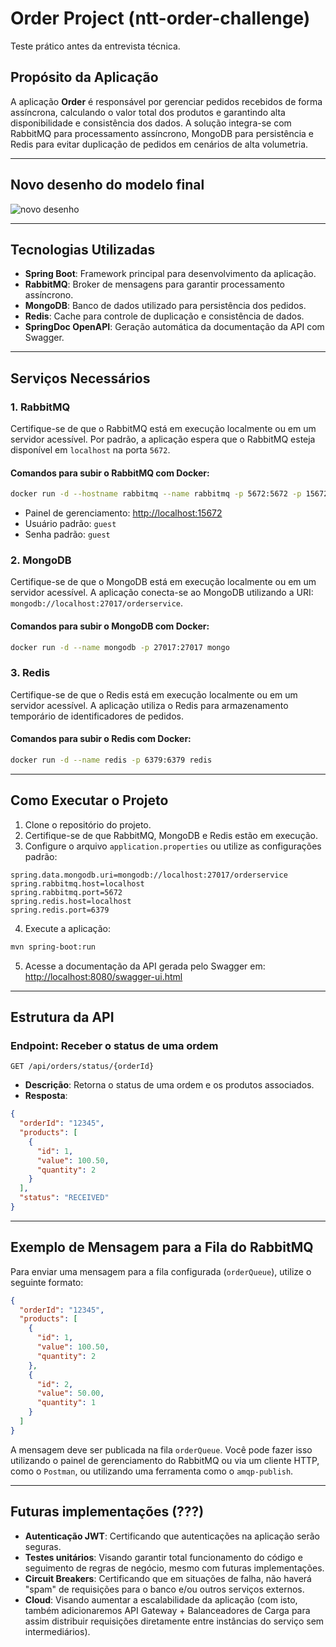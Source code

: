 # Order Project (ntt-order-challenge)
Teste prático antes da entrevista técnica.

## Propósito da Aplicação
A aplicação **Order** é responsável por gerenciar pedidos recebidos de forma assíncrona, calculando o valor total dos produtos e garantindo alta disponibilidade e consistência dos dados. A solução integra-se com RabbitMQ para processamento assíncrono, MongoDB para persistência e Redis para evitar duplicação de pedidos em cenários de alta volumetria.

---

## Novo desenho do modelo final
![novo desenho](https://github.com/user-attachments/assets/b441a3d8-654d-4484-90ed-b1e016d4ec81)

---

## Tecnologias Utilizadas
- **Spring Boot**: Framework principal para desenvolvimento da aplicação.
- **RabbitMQ**: Broker de mensagens para garantir processamento assíncrono.
- **MongoDB**: Banco de dados utilizado para persistência dos pedidos.
- **Redis**: Cache para controle de duplicação e consistência de dados.
- **SpringDoc OpenAPI**: Geração automática da documentação da API com Swagger.

---

## Serviços Necessários

### 1. RabbitMQ
Certifique-se de que o RabbitMQ está em execução localmente ou em um servidor acessível. Por padrão, a aplicação espera que o RabbitMQ esteja disponível em `localhost` na porta `5672`.

#### Comandos para subir o RabbitMQ com Docker:
```bash
docker run -d --hostname rabbitmq --name rabbitmq -p 5672:5672 -p 15672:15672 rabbitmq:management
```
- Painel de gerenciamento: [http://localhost:15672](http://localhost:15672)
- Usuário padrão: `guest`
- Senha padrão: `guest`

### 2. MongoDB
Certifique-se de que o MongoDB está em execução localmente ou em um servidor acessível. A aplicação conecta-se ao MongoDB utilizando a URI: `mongodb://localhost:27017/orderservice`.

#### Comandos para subir o MongoDB com Docker:
```bash
docker run -d --name mongodb -p 27017:27017 mongo
```

### 3. Redis
Certifique-se de que o Redis está em execução localmente ou em um servidor acessível. A aplicação utiliza o Redis para armazenamento temporário de identificadores de pedidos.

#### Comandos para subir o Redis com Docker:
```bash
docker run -d --name redis -p 6379:6379 redis
```

---

## Como Executar o Projeto

1. Clone o repositório do projeto.
2. Certifique-se de que RabbitMQ, MongoDB e Redis estão em execução.
3. Configure o arquivo `application.properties` ou utilize as configurações padrão:

```properties
spring.data.mongodb.uri=mongodb://localhost:27017/orderservice
spring.rabbitmq.host=localhost
spring.rabbitmq.port=5672
spring.redis.host=localhost
spring.redis.port=6379
```

4. Execute a aplicação:
```bash
mvn spring-boot:run
```

5. Acesse a documentação da API gerada pelo Swagger em: [http://localhost:8080/swagger-ui.html](http://localhost:8080/swagger-ui.html)

---

## Estrutura da API

### Endpoint: Receber o status de uma ordem
```http
GET /api/orders/status/{orderId}
```
- **Descrição**: Retorna o status de uma ordem e os produtos associados.
- **Resposta**:
```json
{
  "orderId": "12345",
  "products": [
    {
      "id": 1,
      "value": 100.50,
      "quantity": 2
    }
  ],
  "status": "RECEIVED"
}
```

---

## Exemplo de Mensagem para a Fila do RabbitMQ
Para enviar uma mensagem para a fila configurada (`orderQueue`), utilize o seguinte formato:

```json
{
  "orderId": "12345",
  "products": [
    {
      "id": 1,
      "value": 100.50,
      "quantity": 2
    },
    {
      "id": 2,
      "value": 50.00,
      "quantity": 1
    }
  ]
}
```

A mensagem deve ser publicada na fila `orderQueue`. Você pode fazer isso utilizando o painel de gerenciamento do RabbitMQ ou via um cliente HTTP, como o `Postman`, ou utilizando uma ferramenta como o `amqp-publish`.

---

## Futuras implementações (???)
- **Autenticação JWT**: Certificando que autenticações na aplicação serão seguras.
- **Testes unitários**: Visando garantir total funcionamento do código e seguimento de regras de negócio, mesmo com futuras implementações.
- **Circuit Breakers**: Certificando que em situações de falha, não haverá "spam" de requisições para o banco e/ou outros serviços externos.
- **Cloud**: Visando aumentar a escalabilidade da aplicação (com isto, também adicionaremos API Gateway + Balanceadores de Carga para assim distribuir requisições diretamente entre instâncias do serviço sem intermediários).


